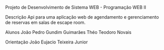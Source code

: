 Projeto de Desenvolvimento de Sistema WEB - Programação WEB II

Descrição Api para uma aplicação web de agendamento e gerenciamento de reservas em salas de escape room.

Alunos João Pedro Gundim Guimarães Théo Teodoro Novais

Orientação João Eujacio Teixeira Junior
